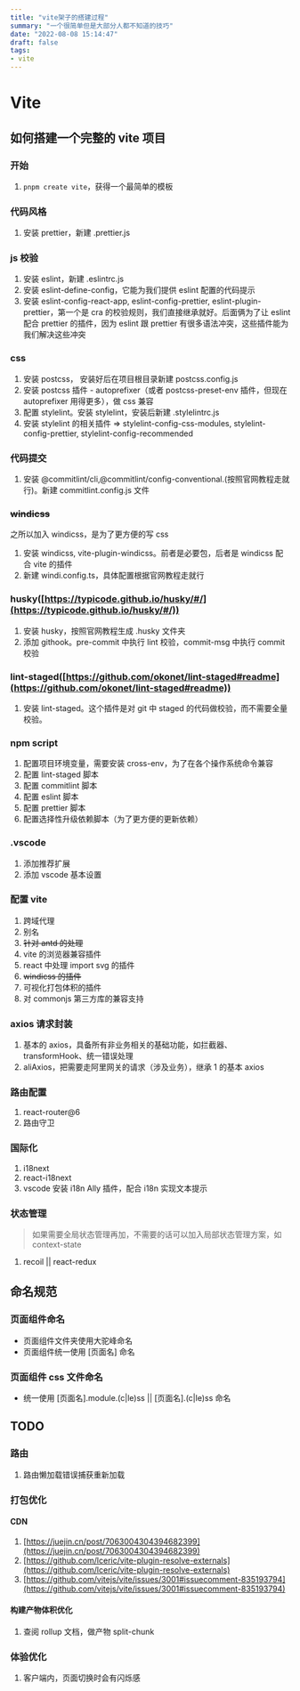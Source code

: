 ```yaml
---
title: "vite架子的搭建过程"
summary: "一个很简单但是大部分人都不知道的技巧"
date: "2022-08-08 15:14:47"
draft: false
tags:
- vite
---
```


# Vite

## 如何搭建一个完整的 vite 项目

### 开始

1. `pnpm create vite`，获得一个最简单的模板

### 代码风格

1. 安装 prettier，新建 .prettier.js

### js 校验

1. 安装 eslint，新建 .eslintrc.js
2. 安装 eslint-define-config，它能为我们提供 eslint 配置的代码提示
3. 安装 eslint-config-react-app, eslint-config-prettier, eslint-plugin-prettier，第一个是 cra 的校验规则，我们直接继承就好。后面俩为了让 eslint 配合 prettier 的插件，因为 eslint 跟 prettier 有很多语法冲突，这些插件能为我们解决这些冲突

### css

1. 安装 postcss， 安装好后在项目根目录新建 postcss.config.js
2. 安装 postcss 插件 - autoprefixer（或者 postcss-preset-env 插件，但现在 autoprefixer 用得更多），做 css 兼容
3. 配置 stylelint。安装 stylelint，安装后新建 .stylelintrc.js
4. 安装 stylelint 的相关插件 => stylelint-config-css-modules, stylelint-config-prettier, stylelint-config-recommended

### 代码提交

1. 安装 @commitlint/cli,@commitlint/config-conventional.(按照官网教程走就行)。新建 commitlint.config.js 文件

### ~~windicss~~

之所以加入 windicss，是为了更方便的写 css

1. 安装 windicss, vite-plugin-windicss。前者是必要包，后者是 windicss 配合 vite 的插件
2. 新建 windi.config.ts，具体配置根据官网教程走就行

### husky([https://typicode.github.io/husky/#/](https://typicode.github.io/husky/#/))

1. 安装 husky，按照官网教程生成 .husky 文件夹
2. 添加 githook。pre-commit 中执行 lint 校验，commit-msg 中执行 commit 校验

### lint-staged([https://github.com/okonet/lint-staged#readme](https://github.com/okonet/lint-staged#readme))

1. 安装 lint-staged。这个插件是对 git 中 staged 的代码做校验，而不需要全量校验。

### npm script

1. 配置项目环境变量，需要安装 cross-env，为了在各个操作系统命令兼容
2. 配置 lint-staged 脚本
3. 配置 commitlint 脚本
4. 配置 eslint 脚本
5. 配置 prettier 脚本
6. 配置选择性升级依赖脚本（为了更方便的更新依赖）

### .vscode

1. 添加推荐扩展
2. 添加 vscode 基本设置

### 配置 vite

1. 跨域代理
2. 别名
3. ~~针对 antd 的处理~~
4. vite 的浏览器兼容插件
5. react 中处理 import svg 的插件
6. ~~windicss 的插件~~
7. 可视化打包体积的插件
8. 对 commonjs 第三方库的兼容支持

### axios 请求封装

1. 基本的 axios，具备所有非业务相关的基础功能，如拦截器、transformHook、统一错误处理
2. aliAxios，把需要走阿里网关的请求（涉及业务），继承 1 的基本 axios

### 路由配置

1. react-router@6
2. 路由守卫

### 国际化

1. i18next
2. react-i18next
3. vscode 安装 i18n Ally 插件，配合 i18n 实现文本提示

### 状态管理

> 如果需要全局状态管理再加，不需要的话可以加入局部状态管理方案，如 context-state


1. recoil || react-redux

## 命名规范

### 页面组件命名

- 页面组件文件夹使用大驼峰命名
- 页面组件统一使用 [页面名] 命名

### 页面组件 css 文件命名

- 统一使用 [页面名].module.(c|le)ss || [页面名].(c|le)ss 命名

## TODO

### 路由

1. 路由懒加载错误捕获重新加载

### 打包优化

#### CDN

1. [https://juejin.cn/post/7063004304394682399](https://juejin.cn/post/7063004304394682399)
2. [https://github.com/lceric/vite-plugin-resolve-externals](https://github.com/lceric/vite-plugin-resolve-externals)
3. [https://github.com/vitejs/vite/issues/3001#issuecomment-835193794](https://github.com/vitejs/vite/issues/3001#issuecomment-835193794)

#### 构建产物体积优化

1. 查阅 rollup 文档，做产物 split-chunk

### 体验优化

1. 客户端内，页面切换时会有闪烁感
